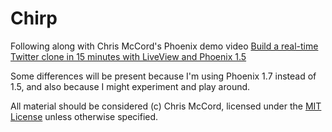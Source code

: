# Chirp

Following along with Chris McCord's Phoenix demo video [Build a real-time Twitter clone in 15 minutes with LiveView and Phoenix 1.5](https://www.youtube.com/watch?v=MZvmYaFkNJI&t=359s)

Some differences will be present because I'm using Phoenix 1.7 instead of 1.5, and also because I might experiment and play around.

All material should be considered (c) Chris McCord, licensed under the [MIT License](https://github.com/phoenixframework/phoenix/blob/master/LICENSE.md) unless otherwise specified.

